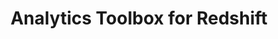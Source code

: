 ---
title: Analytics Toolbox for Redshift
description: "Unlock Spatial Analytics in Redshift"
icon: "/img/icons/redshift-analytics-toolbox.png"
type: examples
---